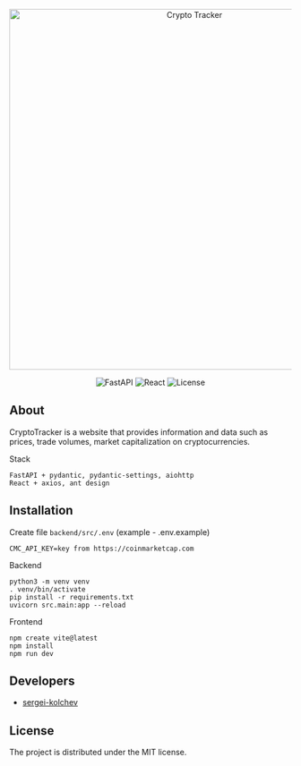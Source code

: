 <p align="center">
      <img src="https://i.ibb.co/kMPxB0Z/logo.png" alt="Crypto Tracker" width="645">
</p>

<p align="center">   
   <img src="https://img.shields.io/badge/FastAPI-python-blue?logo=React" alt="FastAPI">
   <img src="https://img.shields.io/badge/React-18-blue?logo=React" alt="React">
   <img src="https://img.shields.io/badge/License-MIT-success" alt="License">
</p>


## About

CryptoTracker is a website that provides information and data such as prices, trade volumes, market capitalization on cryptocurrencies.

Stack

    FastAPI + pydantic, pydantic-settings, aiohttp
    React + axios, ant design


## Installation

Create file `backend/src/.env` (example - .env.example)

    CMC_API_KEY=key from https://coinmarketcap.com

Backend

    python3 -m venv venv
    . venv/bin/activate
    pip install -r requirements.txt
    uvicorn src.main:app --reload

Frontend

    npm create vite@latest
    npm install
    npm run dev


## Developers

- [sergei-kolchev](https://github.com/sergei-kolchev)

## License

The project is distributed under the MIT license.